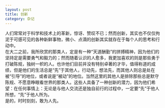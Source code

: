 ```yaml
---
layout: post
title: 创新
category: 杂记 
---
```

人们常常对于科学和技术上的革新，惊讶、赞叹不已；然而创新，其实也不仅仅拘泥于可感可见的各种新鲜事物，微小、点滴的创新其实就存在于每个人的思考和行动中。    
在大二之前，我所欣赏的那类人，定是有一种“天道酬勤”的拼搏精神，因为他们的坚持定是需要勇气和毅力的；然而随着认识的人愈多，我更加喜欢的则是那些勇于打破陈规，独树一帜的人。也许他们目前并没有特别卓著的才华，值得称道的成绩，但是他们的生活总是“先”于其他人，行动先，想法先，而其他人则总是处在被“引导”的地位，或者说是“被动”的地位。当然这里的其他人是排除那些总是默守陈规、不愿意睁眼看世界的那类人。这些人具备了一种创新的潜力，因为他们希望：在任何事情上：无论是与他人交流还是独自前行的过程中，一定要“先”于他人所想，“先”于他人所为。     
是的，时时刻刻，敢为人先。    
 


